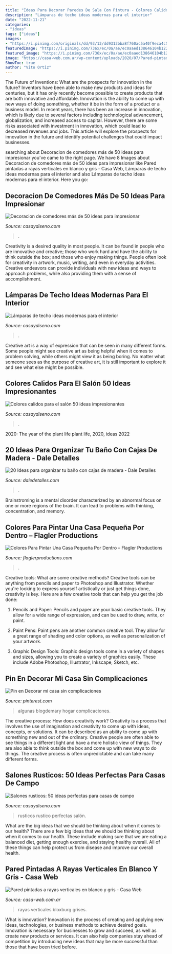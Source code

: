 ```yaml
---
title: "Ideas Para Decorar Paredes De Sala Con Pintura - Colores Calidos Para El Salón 50 Ideas Impresionantes"
description: "Lámparas de techo ideas modernas para el interior"
date: "2022-11-21"
categories:
- "ideas"
tags: ["ideas"]
images:
- "https://i.pinimg.com/originals/dd/93/13/dd9313bba8f760ac5a40f9eca4c57ce1.jpg"
featuredImage: "https://i.pinimg.com/736x/ec/0a/ae/ec0aaed138646104b1223e8812e362b9.jpg"
featured_image: "https://i.pinimg.com/736x/ec/0a/ae/ec0aaed138646104b1223e8812e362b9.jpg"
image: "https://casa-web.com.ar/wp-content/uploads/2020/07/Pared-pintadas-a-rayas-verticales-en-blanco-y-gris.jpg"
ShowToc: true
author: "Vito Ortiz"
---
```



The Future of Inventions: What are the prospects for innovation in the future?
Inventors have been able to make new products and ideas for centuries, but it has only recently become possible to create products that are both innovative and affordable. Innovation is the ability to come up with new ways of doing something, whether it be in the form of a product or a business model. In recent years, there has been an increase in innovation, which is likely due to several factors including technological advancement, globalization, and increased access to capital. However, there are some risks associated with investment in innovation, which could lead to decreased revenues and jobs. This article will explore the prospects for innovation in the future and identify potential challenges that could impact businesses.

	

		
searching about Decoracion de comedores más de 50 ideas para impresionar you've came to the right page. We have 8 Images about Decoracion de comedores más de 50 ideas para impresionar like Pared pintadas a rayas verticales en blanco y gris - Casa Web, Lámparas de techo ideas modernas para el interior and also Lámparas de techo ideas modernas para el interior. Here you go:
		
    
## Decoracion De Comedores Más De 50 Ideas Para Impresionar

<img loading=lazy src="https://casaydiseno.com/wp-content/uploads/2015/08/decoracion-de-comedores-pared-estampalamparas.jpg" onerror="this.onerror=null;this.src='https://tse3.mm.bing.net/th?id=OIP.RiC-Go0Gnh8kVGYIMAwGrwHaLI&amp;pid=15.1';" alt="Decoracion de comedores más de 50 ideas para impresionar">

_Source: casaydiseno.com_

>. 

	

Creativity is a desired quality in most people. It can be found in people who are innovative and creative; those who work hard and have the ability to think outside the box; and those who enjoy making things. People often look for creativity in artwork, music, writing, and even in everyday activities. Creative endeavors can provide individuals with new ideas and ways to approach problems, while also providing them with a sense of accomplishment.

    
## Lámparas De Techo Ideas Modernas Para El Interior

<img loading=lazy src="https://casaydiseno.com/wp-content/uploads/2015/05/lampara-techo-elegante-estilo-moderno.jpg" onerror="this.onerror=null;this.src='https://tse2.mm.bing.net/th?id=OIP.FciGKPTvBVe8TYcAiZYT_AHaKu&amp;pid=15.1';" alt="Lámparas de techo ideas modernas para el interior">

_Source: casaydiseno.com_

>. 

	

Creative art is a way of expression that can be seen in many different forms. Some people might see creative art as being helpful when it comes to problem solving, while others might view it as being boring. No matter what someone sees as the purpose of creative art, it is still important to explore it and see what else might be possible.

    
## Colores Calidos Para El Salón 50 Ideas Impresionantes

<img loading=lazy src="https://casaydiseno.com/wp-content/uploads/2015/07/salon-moderno-color-verde-lamparas-estrellas-salon.jpeg" onerror="this.onerror=null;this.src='https://tse4.mm.bing.net/th?id=OIP.2BGxHWoXZz_ha54PQH91QgHaFj&amp;pid=15.1';" alt="Colores calidos para el salón 50 ideas impresionantes">

_Source: casaydiseno.com_

>. 

	

2020: The year of the plant life
plant life, 2020, ideas 2022

    
## 20 Ideas Para Organizar Tu Baño Con Cajas De Madera - Dale Detalles

<img loading=lazy src="https://www.daledetalles.com/wp-content/uploads/2020/06/organiza-tu-baño-con-cajas-y-repisas-de-madera20.jpg" onerror="this.onerror=null;this.src='https://tse3.mm.bing.net/th?id=OIP.LT-XIDdgdwUucW_gyEy_pwHaNK&amp;pid=15.1';" alt="20 Ideas para organizar tu baño con cajas de madera - Dale Detalles">

_Source: daledetalles.com_

>. 

	

Brainstroming is a mental disorder characterized by an abnormal focus on one or more regions of the brain. It can lead to problems with thinking, concentration, and memory.

    
## Colores Para Pintar Una Casa Pequeña Por Dentro – Flagler Productions

<img loading=lazy src="https://i.pinimg.com/originals/dd/93/13/dd9313bba8f760ac5a40f9eca4c57ce1.jpg" onerror="this.onerror=null;this.src='https://tse4.mm.bing.net/th?id=OIP.51KOubeRJ-kpr-LH8oFIyQHaLe&amp;pid=15.1';" alt="Colores Para Pintar Una Casa Pequeña Por Dentro – Flagler Productions">

_Source: flaglerproductions.com_

>. 

	

Creative tools: What are some creative methods?
Creative tools can be anything from pencils and paper to Photoshop and Illustrator. Whether you're looking to express yourself artistically or just get things done, creativity is key. Here are a few creative tools that can help you get the job done:
1. Pencils and Paper: Pencils and paper are your basic creative tools. They allow for a wide range of expression, and can be used to draw, write, or paint.

2. Paint Pens: Paint pens are another common creative tool. They allow for a great range of shading and color options, as well as personalization of your artwork.

3. Graphic Design Tools: Graphic design tools come in a variety of shapes and sizes, allowing you to create a variety of graphics easily. These include Adobe Photoshop, Illustrator, Inkscape, Sketch, etc.

    
## Pin En Decorar Mi Casa Sin Complicaciones

<img loading=lazy src="https://i.pinimg.com/736x/ec/0a/ae/ec0aaed138646104b1223e8812e362b9.jpg" onerror="this.onerror=null;this.src='https://tse4.mm.bing.net/th?id=OIP.gDsFD_IaJVJJAI_Sj4UFaQHaHa&amp;pid=15.1';" alt="Pin en Decorar mi casa sin complicaciones">

_Source: pinterest.com_

>algunas blogdemary hogar complicaciones. 

	

The creative process: How does creativity work?
Creativity is a process that involves the use of imagination and creativity to come up with ideas, concepts, or solutions. It can be described as an ability to come up with something new and out of the ordinary. Creative people are often able to see things in a different light and have a more holistic view of things. They are also able to think outside the box and come up with new ways to do things. The creative process is often unpredictable and can take many different forms.

    
## Salones Rusticos: 50 Ideas Perfectas Para Casas De Campo

<img loading=lazy src="https://casaydiseno.com/wp-content/uploads/2015/08/salon-rustico-taburete-sofa-marron-mesa-madera.jpg" onerror="this.onerror=null;this.src='https://tse1.mm.bing.net/th?id=OIP.6v-DXd04Oi3A103jvFUgpQHaLs&amp;pid=15.1';" alt="Salones rusticos: 50 ideas perfectas para casas de campo">

_Source: casaydiseno.com_

>rusticos rustico perfectas salón. 

	

What are the big ideas that we should be thinking about when it comes to our health?
There are a few big ideas that we should be thinking about when it comes to our health. These include making sure that we are eating a balanced diet, getting enough exercise, and staying healthy overall. All of these things can help protect us from disease and improve our overall health.

    
## Pared Pintadas A Rayas Verticales En Blanco Y Gris - Casa Web

<img loading=lazy src="https://casa-web.com.ar/wp-content/uploads/2020/07/Pared-pintadas-a-rayas-verticales-en-blanco-y-gris.jpg" onerror="this.onerror=null;this.src='https://tse1.mm.bing.net/th?id=OIP.0JgeoAfLBMtIMs13dxJazQAAAA&amp;pid=15.1';" alt="Pared pintadas a rayas verticales en blanco y gris - Casa Web">

_Source: casa-web.com.ar_

>rayas verticales bloxburg grises. 

	

What is innovation?
Innovation is the process of creating and applying new ideas, technologies, or business methods to achieve desired goals. Innovation is necessary for businesses to grow and succeed, as well as create new products or services. It can also help companies stay ahead of competition by introducing new ideas that may be more successful than those that have been tried before.


